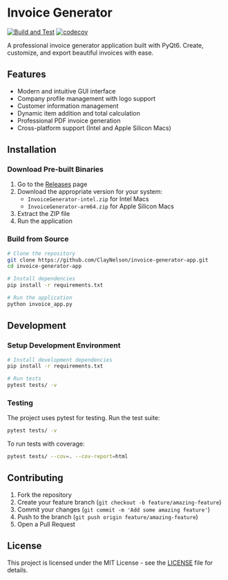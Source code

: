 # Invoice Generator

[![Build and Test](https://github.com/ClayNelson/invoice-generator-app/actions/workflows/build.yml/badge.svg)](https://github.com/ClayNelson/invoice-generator-app/actions/workflows/build.yml)
[![codecov](https://codecov.io/gh/ClayNelson/invoice-generator-app/branch/main/graph/badge.svg)](https://codecov.io/gh/ClayNelson/invoice-generator-app)

A professional invoice generator application built with PyQt6. Create, customize, and export beautiful invoices with ease.

## Features

- Modern and intuitive GUI interface
- Company profile management with logo support
- Customer information management
- Dynamic item addition and total calculation
- Professional PDF invoice generation
- Cross-platform support (Intel and Apple Silicon Macs)

## Installation

### Download Pre-built Binaries

1. Go to the [Releases](https://github.com/ClayNelson/invoice-generator-app/releases) page
2. Download the appropriate version for your system:
   - `InvoiceGenerator-intel.zip` for Intel Macs
   - `InvoiceGenerator-arm64.zip` for Apple Silicon Macs
3. Extract the ZIP file
4. Run the application

### Build from Source

```bash
# Clone the repository
git clone https://github.com/ClayNelson/invoice-generator-app.git
cd invoice-generator-app

# Install dependencies
pip install -r requirements.txt

# Run the application
python invoice_app.py
```

## Development

### Setup Development Environment

```bash
# Install development dependencies
pip install -r requirements.txt

# Run tests
pytest tests/ -v
```

### Testing

The project uses pytest for testing. Run the test suite:

```bash
pytest tests/ -v
```

To run tests with coverage:

```bash
pytest tests/ --cov=. --cov-report=html
```

## Contributing

1. Fork the repository
2. Create your feature branch (`git checkout -b feature/amazing-feature`)
3. Commit your changes (`git commit -m 'Add some amazing feature'`)
4. Push to the branch (`git push origin feature/amazing-feature`)
5. Open a Pull Request

## License

This project is licensed under the MIT License - see the [LICENSE](LICENSE) file for details.
